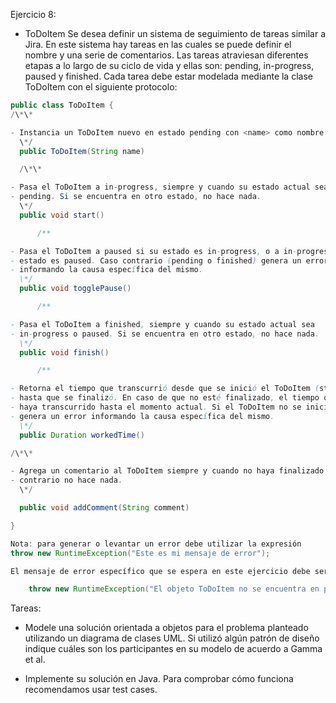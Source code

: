 Ejercicio 8: 
- ToDoItem
Se desea definir un sistema de seguimiento de tareas similar a Jira.
En este sistema hay tareas en las cuales se puede definir el nombre y una serie de comentarios. Las tareas atraviesan diferentes etapas a lo largo de su ciclo de vida y ellas son: pending, in-progress, paused y finished. Cada tarea debe estar modelada mediante la clase ToDoItem con el siguiente protocolo:

```java
public class ToDoItem {
/\*\*

- Instancia un ToDoItem nuevo en estado pending con <name> como nombre.
  \*/
  public ToDoItem(String name)

  /\*\*

- Pasa el ToDoItem a in-progress, siempre y cuando su estado actual sea
- pending. Si se encuentra en otro estado, no hace nada.
  \*/
  public void start()

      /**

- Pasa el ToDoItem a paused si su estado es in-progress, o a in-progress si su
- estado es paused. Caso contrario (pending o finished) genera un error
- informando la causa específica del mismo.
  \*/
  public void togglePause()

      /**

- Pasa el ToDoItem a finished, siempre y cuando su estado actual sea
- in-progress o paused. Si se encuentra en otro estado, no hace nada.
  \*/
  public void finish()

      /**

- Retorna el tiempo que transcurrió desde que se inició el ToDoItem (start)
- hasta que se finalizó. En caso de que no esté finalizado, el tiempo que
- haya transcurrido hasta el momento actual. Si el ToDoItem no se inició,
- genera un error informando la causa específica del mismo.
  \*/
  public Duration workedTime()

/\*\*

- Agrega un comentario al ToDoItem siempre y cuando no haya finalizado. Caso
- contrario no hace nada.
  \*/

  public void addComment(String comment)

}

Nota: para generar o levantar un error debe utilizar la expresión
throw new RuntimeException("Este es mi mensaje de error");

El mensaje de error específico que se espera en este ejercicio debe ser descriptivo del caso. Por ejemplo, para el método togglePause() , el mensaje de error debe indicar que el ToDoItem no se encuentra en in-progress o paused:

	throw new RuntimeException("El objeto ToDoItem no se encuentra en pause o in-progress");
```

Tareas:

- Modele una solución orientada a objetos para el problema planteado utilizando un diagrama de clases UML. Si utilizó algún patrón de diseño indique cuáles son los participantes en su modelo de acuerdo a Gamma et al.

- Implemente su solución en Java. Para comprobar cómo funciona recomendamos usar test cases.
